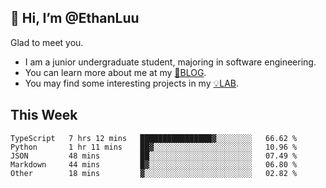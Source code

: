 ## 👋 Hi, I’m @EthanLuu

Glad to meet you.

- I am a junior undergraduate student, majoring in software engineering.
- You can learn more about me at my [📝BLOG](https://blog.ethanloo.cn).
- You may find some interesting projects in my [💡LAB](https://lab.ethanloo.cn).

## This Week
<!--START_SECTION:waka-->
```text
TypeScript   7 hrs 12 mins   ████████████████▓░░░░░░░░   66.62 % 
Python       1 hr 11 mins    ██▓░░░░░░░░░░░░░░░░░░░░░░   10.96 % 
JSON         48 mins         ██░░░░░░░░░░░░░░░░░░░░░░░   07.49 % 
Markdown     44 mins         █▓░░░░░░░░░░░░░░░░░░░░░░░   06.80 % 
Other        18 mins         ▓░░░░░░░░░░░░░░░░░░░░░░░░   02.82 % 
```
<!--END_SECTION:waka-->
